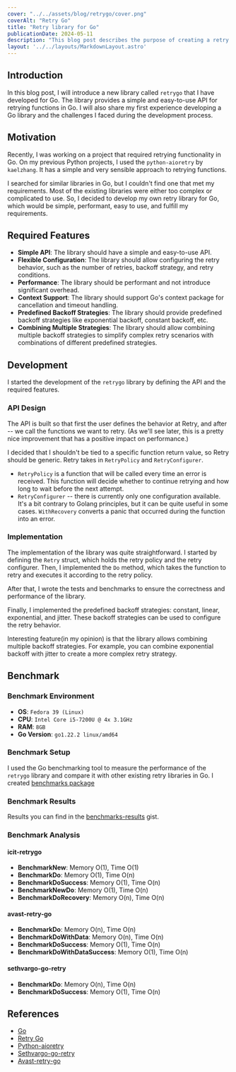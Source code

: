 ```yaml
---
cover: "../../assets/blog/retrygo/cover.png"
coverAlt: "Retry Go"
title: "Retry library for Go"
publicationDate: 2024-05-11
description: "This blog post describes the purpose of creating a retry library and my first experience developing a Go library."
layout: '../../layouts/MarkdownLayout.astro'
---
```


## Introduction
In this blog post, I will introduce a new library called `retrygo` that I have
developed for Go. The library provides a simple and easy-to-use API for retrying
functions in Go. I will also share my first experience developing a Go library
and the challenges I faced during the development process.

## Motivation
Recently, I was working on a project that required retrying functionality in Go.
On my previous Python projects, I used the `python-aioretry` by `kaelzhang`. It 
has a simple and very sensible approach to retrying functions.

I searched for similar libraries in Go, but I couldn't find one that met my
requirements. Most of the existing libraries were either too complex or complicated
to use. So, I decided to develop my own retry library for Go, which would be
simple, performant, easy to use, and fulfill my requirements.

## Required Features
- **Simple API**: The library should have a simple and easy-to-use API.
- **Flexible Configuration**: The library should allow configuring the retry
  behavior, such as the number of retries, backoff strategy, and retry conditions.
- **Performance**: The library should be performant and not introduce significant
    overhead.
- **Context Support**: The library should support Go's context package for
    cancellation and timeout handling.
- **Predefined Backoff Strategies**: The library should provide predefined
    backoff strategies like exponential backoff, constant backoff, etc.
- **Combining Multiple Strategies**: The library should allow combining multiple
    backoff strategies to simplify complex retry scenarios with combinations
    of different predefined strategies.

## Development
I started the development of the `retrygo` library by defining the API and the
required features.

### API Design
The API is built so that first the user defines the behavior at Retry, and 
after -- we call the functions we want to retry. (As we'll see later, this is 
a pretty nice improvement that has a positive impact on performance.)

I decided that I shouldn't be tied to a specific function return value, so 
Retry should be generic. 
Retry takes in `RetryPolicy` and `RetryConfigurer`. 
- `RetryPolicy` is a function that will be called every time an error is received. 
    This function will decide whether to continue retrying and how long to wait 
    before the next attempt. 
- `RetryConfigurer` -- there is currently only one configuration available. It's 
    a bit contrary to Golang principles, but it can be quite useful in some cases. 
    `WithRecovery` converts a panic that occurred during the function into an error. 

### Implementation
The implementation of the library was quite straightforward. I started by
defining the `Retry` struct, which holds the retry policy and the retry configurer.
Then, I implemented the `Do` method, which takes the function to retry and
executes it according to the retry policy. 

After that, I wrote the tests and benchmarks to ensure the correctness and
performance of the library. 

Finally, I implemented the predefined backoff strategies: constant, linear,
exponential, and jitter. These backoff strategies can be used to configure the
retry behavior.

Interesting feature(in my opinion) is that the library allows combining multiple
backoff strategies. For example, you can combine exponential backoff with
jitter to create a more complex retry strategy. 

## Benchmark
### Benchmark Environment
- **OS**: `Fedora 39 (Linux)`
- **CPU**: `Intel Core i5-7200U @ 4x 3.1GHz`
- **RAM**: `8GB`
- **Go Version**: `go1.22.2 linux/amd64`

### Benchmark Setup
I used the Go benchmarking tool to measure the performance of the `retrygo`
library and compare it with other existing retry libraries in Go. I created
[benchmarks package](https://github.com/ic-it/retrygo/tree/main/benchmarks)

### Benchmark Results
Results you can find in the [benchmarks-results](https://gist.github.com/ic-it/99a569a99772c38fafb447ba12baa19a) gist.

### Benchmark Analysis
#### icit-retrygo
- **BenchmarkNew**: Memory O(1), Time O(1)
- **BenchmarkDo**: Memory O(1), Time O(n)
- **BenchmarkDoSuccess**: Memory O(1), Time O(n)
- **BenchmarkNewDo**: Memory O(1), Time O(n)
- **BenchmarkDoRecovery**: Memory O(n), Time O(n)

#### avast-retry-go
- **BenchmarkDo**: Memory O(n), Time O(n)
- **BenchmarkDoWithData**: Memory O(n), Time O(n)
- **BenchmarkDoSuccess**: Memory O(1), Time O(n)
- **BenchmarkDoWithDataSuccess**: Memory O(1), Time O(n)

#### sethvargo-go-retry
- **BenchmarkDo**: Memory O(n), Time O(n)
- **BenchmarkDoSuccess**: Memory O(1), Time O(n)

## References
- [Go](https://golang.org/)
- [Retry Go](https://github.com/ic-it/retrygo)
- [Python-aioretry](https://github.com/kaelzhang/python-aioretry)
- [Sethvargo-go-retry](https://github.com/sethvargo/go-retry)
- [Avast-retry-go](https://github.com/avast/retry-go)
